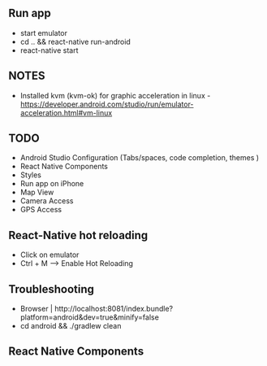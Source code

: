 ## Run app
- start emulator
- cd .. && react-native run-android
- react-native start


## NOTES
- Installed kvm (kvm-ok) for graphic acceleration in linux
-https://developer.android.com/studio/run/emulator-acceleration.html#vm-linux

## TODO
- Android Studio Configuration (Tabs/spaces, code completion, themes )
- React Native Components
- Styles
- Run app on iPhone
- Map View
- Camera Access
- GPS Access

## React-Native hot reloading
- Click on emulator
- Ctrl + M  --> Enable Hot Reloading

## Troubleshooting
- Browser | http://localhost:8081/index.bundle?platform=android&dev=true&minify=false
- cd android && ./gradlew clean

## React Native Components


